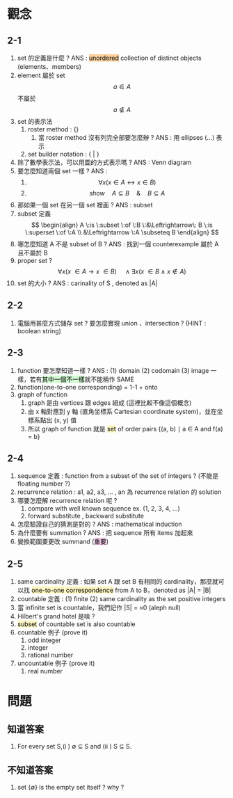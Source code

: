 # 觀念
## 2-1
1. set 的定義是什麼 ? ANS : <mark style="background: #FFB86CA6;">unordered</mark> collection of distinct objects (elements、members)
2. element 屬於 set $$a \in A$$ 不屬於 $$ a \not\in A$$
3. set 的表示法
	1. roster method : {}
		1. 當 roster method 沒有列完全部要怎麼辦 ? ANS : 用 ellipses (...) 表示
	2. set builder notation : { | }
4. 除了數學表示法，可以用圖的方式表示嗎 ? ANS : Venn diagram
5. 要怎麼知道兩個 set 一樣 ? ANS : 
	1. $$ \forall x(x \in A \leftrightarrow x \in B)$$
	2. $$show \quad A \subseteq B \quad\&\quad B \subseteq A$$
6. 那如果一個 set 在另一個 set 裡面 ? ANS : subset
7. subset 定義 
$$
\begin{align}
A \:is \:subset \:of \:B \:&\Leftrightarrow\: B \:is \:superset \:of \:A \\
&\Leftrightarrow \:A \subseteq B
\end{align}
$$
8. 哪怎麼知道 A 不是 subset of B ? ANS : 找到一個 counterexample 屬於 A 且不屬於 B
9. proper set ? $$\forall x(x \:\in A \rightarrow x \:\in B) \quad\wedge \exists x(x \:\in B \:\wedge\: x \not\in A)$$
10. set 的大小 ? ANS : carinality of S , denoted as |A|
## 2-2
1. 電腦用甚麼方式儲存 set ? 要怎麼實現 union 、intersection ? (HINT : boolean string)
## 2-3
1. function 要怎摩知道一樣 ? ANS : (1) domain (2) codomain (3) image 一樣，若有<mark style="background: #BBFABBA6;">其中一個不一樣</mark>就不能稱作 SAME
2. function(one-to-one corresponding) = 1-1 + onto 
3. graph of function
	1. graph 是由 vertices 跟 edges 組成 (這裡比較不像這個概念)
	2. 由 x 軸對應到 y 軸 (直角坐標系 Cartesian coordinate system)，並在坐標系點出 (x, y) 值
	4. 所以 graph of function 就是 <mark style="background: #FFF3A3A6;">set</mark> of order pairs {(a, b) ∣ a ∈ A and f(a) = b}
## 2-4
1. sequence 定義 : function from a subset of the set of integers ? (不能是 floating number ?)
2. recurrence relation : a1, a2, a3, ... , an 為 recurrence relation 的 solution
3. 哪要怎麼解 recurrence relation 呢 ?
	1. compare with well known sequence ex. (1, 2, 3, 4, ...)
	2. forward substitute , backward substitute
4. 怎麼驗證自己的猜測是對的 ? ANS : mathematical induction
5. 為什麼要有 summation ? ANS : 把 sequence 所有 items 加起來
6. 變換範圍要更改 summand (<mark style="background: #FFB8EBA6;">重要</mark>)
## 2-5
1. same cardinality 定義 : 如果 set A 跟 set B 有相同的 cardinality，那麼就可以找 <mark style="background: #FFF3A3A6;">one-to-one correspondence</mark> from A to B，denoted as |A| = |B|
2. countable 定義 : (1) finite (2) same cardinality as the set positive integers
3. 當 infinite set is countable，我們記作 |S| = ℵ0 (aleph null)
4. Hilbert's grand hotel 是啥 ?
5. <mark style="background: #FFF3A3A6;">subset</mark> of countable set is also countable
6. countable 例子 (prove it)
	1. odd integer
	2. integer
	3. rational number
7. uncountable 例子 (prove it)
	1. real number
# 問題
## 知道答案
1. For every set S,(i ) ∅ ⊆ S and (ii ) S ⊆ S.
## 不知道答案
1. set {∅} is the empty set itself ? why ?